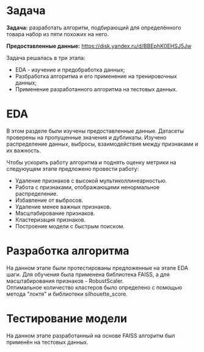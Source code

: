 # Задача
**Задача:** разработать алгоритм, подбирающий для определённого товара набор из пяти похожих на него. 

**Предоставленные данные:**
https://disk.yandex.ru/d/BBEphK0EHSJ5Jw

Задача решалась в три этапа: 
* EDA - изучение и предобработка данных;
* Разбработка алгоритма и его применение на тренировочных данных;
* Применение разработанного алгоритма на тестовых данных.
  
# EDA
В этом разделе были изучены предоставленные данные. Датасеты проверены на пропущенные значения и дубликаты. Изучено распределение данных, выбросы, взаимодействия между признаками и их важность.

Чтобы ускорить работу алгоритма и поднять оценку метрики на следуюущем этапе предложено провести работу:
* Удаление признаков с высокой мультиколлинеарностью.
* Работа с признаками, отображающими ненормальное распределение.
* Избавление от выбросов.
* Удаление менее важных признаков.
* Масштабирование признаков.
* Кластеризация признаков.
* Построение модели с быстрым поиском.

# Разработка алгоритма
На данном этапе были протестированы предложенные на этапе EDA шаги. Для обучения была применена библиотека FAISS, а для масштабирования признаков - RobustScaler.  
Оптимальное количество кластеров было определено с помощью метода "локтя" и библиотеки silhouette_score. 

# Тестирование модели
На данном этапе разработанный на основе FAISS алгоритм был применён на тестовых данных. 
